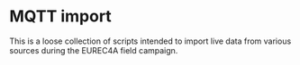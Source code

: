 # MQTT import

This is a loose collection of scripts intended to import live data from various sources during the EUREC4A field campaign.
